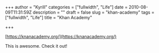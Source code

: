 +++
author = "Kyrill"
categories = ["fullwidth", "Life"]
date = 2010-08-09T11:31:59Z
description = ""
draft = false
slug = "khan-academy"
tags = ["fullwidth", "Life"]
title = "Khan Academy"

+++


[https://knanacademy.org/](https://knanacademy.org/)

This is awesome. Check it out!



